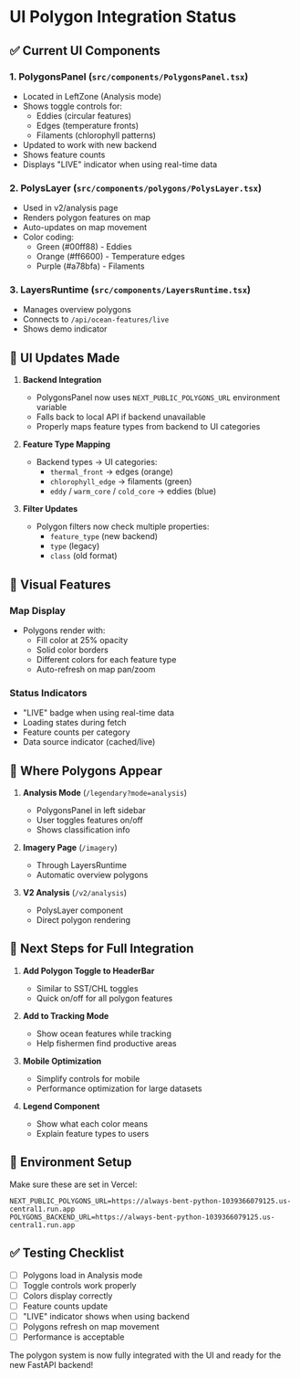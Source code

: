 # UI Polygon Integration Status

## ✅ Current UI Components

### 1. **PolygonsPanel** (`src/components/PolygonsPanel.tsx`)
- Located in LeftZone (Analysis mode)
- Shows toggle controls for:
  - Eddies (circular features)
  - Edges (temperature fronts)
  - Filaments (chlorophyll patterns)
- Updated to work with new backend
- Shows feature counts
- Displays "LIVE" indicator when using real-time data

### 2. **PolysLayer** (`src/components/polygons/PolysLayer.tsx`)
- Used in v2/analysis page
- Renders polygon features on map
- Auto-updates on map movement
- Color coding:
  - Green (#00ff88) - Eddies
  - Orange (#ff6600) - Temperature edges
  - Purple (#a78bfa) - Filaments

### 3. **LayersRuntime** (`src/components/LayersRuntime.tsx`)
- Manages overview polygons
- Connects to `/api/ocean-features/live`
- Shows demo indicator

## 🔧 UI Updates Made

1. **Backend Integration**
   - PolygonsPanel now uses `NEXT_PUBLIC_POLYGONS_URL` environment variable
   - Falls back to local API if backend unavailable
   - Properly maps feature types from backend to UI categories

2. **Feature Type Mapping**
   - Backend types → UI categories:
     - `thermal_front` → edges (orange)
     - `chlorophyll_edge` → filaments (green)
     - `eddy` / `warm_core` / `cold_core` → eddies (blue)

3. **Filter Updates**
   - Polygon filters now check multiple properties:
     - `feature_type` (new backend)
     - `type` (legacy)
     - `class` (old format)

## 🎨 Visual Features

### Map Display
- Polygons render with:
  - Fill color at 25% opacity
  - Solid color borders
  - Different colors for each feature type
  - Auto-refresh on map pan/zoom

### Status Indicators
- "LIVE" badge when using real-time data
- Loading states during fetch
- Feature counts per category
- Data source indicator (cached/live)

## 📍 Where Polygons Appear

1. **Analysis Mode** (`/legendary?mode=analysis`)
   - PolygonsPanel in left sidebar
   - User toggles features on/off
   - Shows classification info

2. **Imagery Page** (`/imagery`)
   - Through LayersRuntime
   - Automatic overview polygons

3. **V2 Analysis** (`/v2/analysis`)
   - PolysLayer component
   - Direct polygon rendering

## 🚀 Next Steps for Full Integration

1. **Add Polygon Toggle to HeaderBar**
   - Similar to SST/CHL toggles
   - Quick on/off for all polygon features

2. **Add to Tracking Mode**
   - Show ocean features while tracking
   - Help fishermen find productive areas

3. **Mobile Optimization**
   - Simplify controls for mobile
   - Performance optimization for large datasets

4. **Legend Component**
   - Show what each color means
   - Explain feature types to users

## 🔌 Environment Setup

Make sure these are set in Vercel:
```
NEXT_PUBLIC_POLYGONS_URL=https://always-bent-python-1039366079125.us-central1.run.app
POLYGONS_BACKEND_URL=https://always-bent-python-1039366079125.us-central1.run.app
```

## ✅ Testing Checklist

- [ ] Polygons load in Analysis mode
- [ ] Toggle controls work properly
- [ ] Colors display correctly
- [ ] Feature counts update
- [ ] "LIVE" indicator shows when using backend
- [ ] Polygons refresh on map movement
- [ ] Performance is acceptable

The polygon system is now fully integrated with the UI and ready for the new FastAPI backend!
